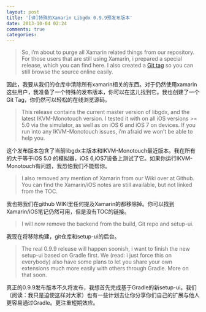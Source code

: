 ```yaml
---
layout: post
title: '[译]特殊的Xamarin Libgdx 0.9.9预发布版本'
date: 2013-10-04 02:24
comments: true
categories: 
---
```

> So, i’m about to purge all Xamarin related things from our repository. For those users that are still using Xamarin, i prepared a special release, which you can find here. I also created a [Git tag](https://github.com/libgdx/libgdx/tree/0.9.9-xamarin) so you can still browse the source online easily.

因此，我要从我们的仓库中清除所有xamarin相关的东西。对于仍然使用xamarin这些用户，我准备了一个特殊的发布版本，你可以在这儿找到它。我也创建了一个Git Tag，你仍然可以轻松的在线浏览源码。

> This release contains the current master version of libgdx, and the latest IKVM-Monotouch version. I tested it with on all iOS versions >= 5.0 via the simulator, as well as on iOS 6 and iOS 7 on devices. If you run into any IKVM-Monotouch issues, i’m afraid we won’t be able to help you.

这个发布版本包含了当前libgdx主版本和IKVM-Monotouch最近版本。我在所有的大于等于iOS 5.0 的模拟器，iOS 6,iOS7设备上测试了它。如果你运行IKVM-Monotouch有问题，我恐怕我们不能帮你。

> I also removed any mention of Xamarin from our Wiki over at Github. You can find the Xamarin/iOS notes are still available, but not linked from the TOC.

我也把我们在github WIKI里任何提及Xamarin的都移除掉。你可以找到Xamarin/iOS笔记仍然可用，但是没有TOC的链接。

> I will now remove the backend from the build, Git repo and setup-ui.

我现在将移除构建，git仓库和setup-ui的后台。

> The real 0.9.9 release will happen soonish, i want to finish the new setup-ui based on Gradle first. We (read: i just force this on everybody) also have some plans to let you share your own extensions much more easily with others through Gradle. More on that soon.

真正的0.9.9发布版本不久将发布，我想首先完成基于Gradle的新setup-ui。我们（阅读：我只是迫使这样对大家）也有一些计划去让你分享你们自己的扩展与他人更容易通过Gradle。更注重短期效应。

